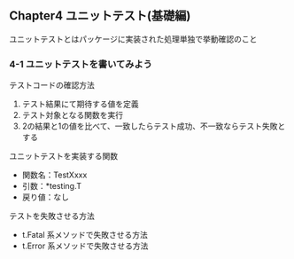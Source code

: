 ## Chapter4 ユニットテスト(基礎編)
ユニットテストとはパッケージに実装された処理単独で挙動確認のこと

### 4-1 ユニットテストを書いてみよう
テストコードの確認方法
1. テスト結果にて期待する値を定義
2. テスト対象となる関数を実行
3. 2の結果と1の値を比べて、一致したらテスト成功、不一致ならテスト失敗とする  

ユニットテストを実装する関数
- 関数名：TestXxxx
- 引数：*testing.T
- 戻り値：なし

テストを失敗させる方法
- t.Fatal 系メソッドで失敗させる方法
- t.Error 系メソッドで失敗させる方法